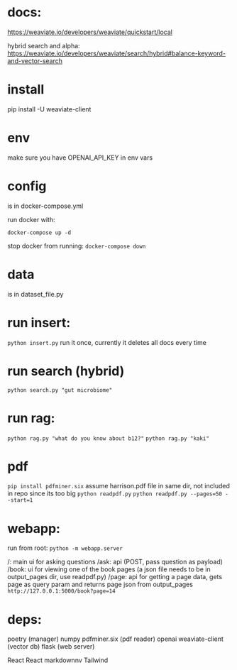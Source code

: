 # docs:
https://weaviate.io/developers/weaviate/quickstart/local

hybrid search and alpha:
https://weaviate.io/developers/weaviate/search/hybrid#balance-keyword-and-vector-search


# install
pip install -U weaviate-client

# env
make sure you have OPENAI_API_KEY in env vars

# config
is in docker-compose.yml

run docker with:
```
docker-compose up -d
```

stop docker from running:
`docker-compose down`

# data
is in dataset_file.py

# run insert:
`python insert.py`
run it once, currently it deletes all docs every time

# run search (hybrid)
`python search.py "gut microbiome"`

# run rag:
`python rag.py "what do you know about b12?"`
`python rag.py "kaki"`

# pdf
`pip install pdfminer.six`
assume harrison.pdf file in same dir, not included in repo since its too big
`python readpdf.py`
`python readpdf.py --pages=50 --start=1`

# webapp:
 run from root:
 `python -m webapp.server`

/: main ui for asking questions
/ask: api (POST, pass question as payload)
/book: ui for viewing one of the book pages (a json file needs to be in output_pages dir, use readpdf.py)
/page: api for getting a page data, gets page as query param and returns page json from output_pages
`http://127.0.0.1:5000/book?page=14`


 # deps:
 poetry (manager)
 numpy
 pdfminer.six (pdf reader)
 openai 
 weaviate-client (vector db)
 flask (web server)

React
React markdownnv 
Tailwind

